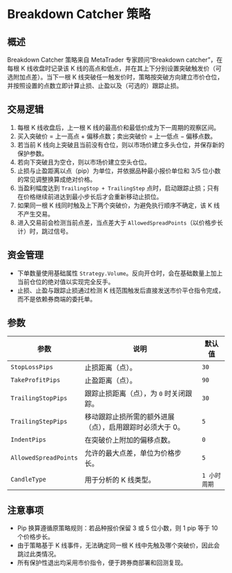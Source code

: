 # Breakdown Catcher 策略

## 概述
Breakdown Catcher 策略来自 MetaTrader 专家顾问“Breakdown catcher”，在每根 K 线收盘时记录该 K 线的高点和低点，并在其上下分别设置突破触发价（可选附加点差）。当下一根 K 线突破任一触发价时，策略按突破方向建立市价仓位，并按照设置的点数立即计算止损、止盈以及（可选的）跟踪止损。

## 交易逻辑
1. 每根 K 线收盘后，上一根 K 线的最高价和最低价成为下一周期的观察区间。
2. 买入突破价 = 上一高点 + 偏移点数；卖出突破价 = 上一低点 − 偏移点数。
3. 若当前 K 线向上突破且当前没有仓位，则以市场价建立多头仓位，并保存新的保护参数。
4. 若向下突破且为空仓，则以市场价建立空头仓位。
5. 止损与止盈距离以点（pip）为单位，并依据品种最小报价单位和 3/5 位小数的常见调整换算成绝对价格。
6. 当盈利幅度达到 `TrailingStop + TrailingStep` 点时，启动跟踪止损；只有在价格继续前进达到最小步长后才会重新移动止损位。
7. 如果同一根 K 线同时触及上下两个突破价，为避免执行顺序不确定，该 K 线不产生交易。
8. 进入交易前会检测当前点差，当点差大于 `AllowedSpreadPoints`（以价格步长计）时，跳过信号。

## 资金管理
* 下单数量使用基础属性 `Strategy.Volume`。反向开仓时，会在基础数量上加上当前仓位的绝对值以实现完全反手。
* 止损、止盈与跟踪止损通过检测 K 线范围触发后直接发送市价平仓指令完成，而不是依赖券商端的委托单。

## 参数
| 参数 | 说明 | 默认值 |
|------|------|--------|
| `StopLossPips` | 止损距离（点）。 | `30` |
| `TakeProfitPips` | 止盈距离（点）。 | `90` |
| `TrailingStopPips` | 跟踪止损距离（点），为 `0` 时关闭跟踪。 | `30` |
| `TrailingStepPips` | 移动跟踪止损所需的额外进展（点），启用跟踪时必须大于 0。 | `5` |
| `IndentPips` | 在突破价上附加的偏移点数。 | `0` |
| `AllowedSpreadPoints` | 允许的最大点差，单位为价格步长。 | `5` |
| `CandleType` | 用于分析的 K 线类型。 | `1 小时周期` |

## 注意事项
* Pip 换算遵循原策略规则：若品种报价保留 3 或 5 位小数，则 1 pip 等于 10 个价格步长。
* 由于策略基于 K 线事件，无法确定同一根 K 线中先触及哪个突破价，因此会跳过此类情况。
* 所有保护性退出均采用市价指令，便于跨券商部署和回测复现。
